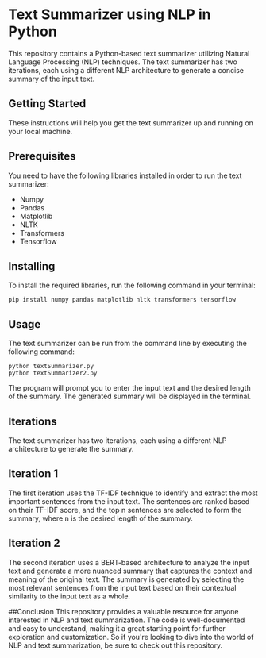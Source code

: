 # Text Summarizer using NLP in Python
This repository contains a Python-based text summarizer utilizing Natural Language Processing (NLP) techniques. The text summarizer has two iterations, each using a different NLP architecture to generate a concise summary of the input text.

## Getting Started
These instructions will help you get the text summarizer up and running on your local machine.

## Prerequisites
You need to have the following libraries installed in order to run the text summarizer:

- Numpy
- Pandas
- Matplotlib
- NLTK
- Transformers
- Tensorflow

## Installing
To install the required libraries, run the following command in your terminal:

```
pip install numpy pandas matplotlib nltk transformers tensorflow
```

## Usage
The text summarizer can be run from the command line by executing the following command:

```
python textSummarizer.py
python textSummarizer2.py
```

The program will prompt you to enter the input text and the desired length of the summary. The generated summary will be displayed in the terminal.

## Iterations
The text summarizer has two iterations, each using a different NLP architecture to generate the summary.

## Iteration 1
The first iteration uses the TF-IDF technique to identify and extract the most important sentences from the input text. The sentences are ranked based on their TF-IDF score, and the top n sentences are selected to form the summary, where n is the desired length of the summary.

## Iteration 2
The second iteration uses a BERT-based architecture to analyze the input text and generate a more nuanced summary that captures the context and meaning of the original text. The summary is generated by selecting the most relevant sentences from the input text based on their contextual similarity to the input text as a whole.

##Conclusion
This repository provides a valuable resource for anyone interested in NLP and text summarization. The code is well-documented and easy to understand, making it a great starting point for further exploration and customization. So if you're looking to dive into the world of NLP and text summarization, be sure to check out this repository.
